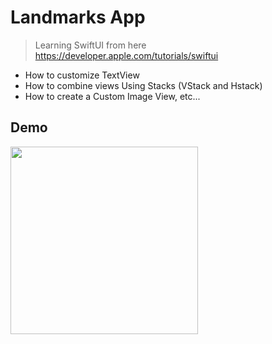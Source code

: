 # Landmarks App
> Learning SwiftUI from here https://developer.apple.com/tutorials/swiftui
- How to customize TextView
- How to combine views Using Stacks (VStack and Hstack)
- How to create a Custom Image View, etc...

## Demo
<img src="https://github.com/javasusanto/landmarks/blob/master/Landmarks/Screen%20Shot%202021-04-04%20at%2021.01.21.png" width="300">
